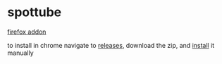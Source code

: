 # spottube

[firefox addon](https://addons.mozilla.org/en-US/firefox/addon/spottube/)

to install in chrome navigate to [releases](https://github.com/codebam/spottube/releases), download the zip, and [install](https://duckduckgo.com/?q=how+to+install+extension+from+zip+in+chrome&ia=web) it manually
